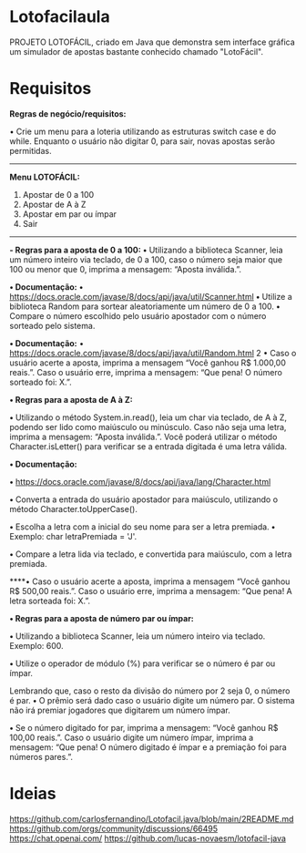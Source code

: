 # Lotofacilaula

PROJETO LOTOFÁCIL, criado em Java que demonstra sem interface gráfica um simulador de apostas bastante conhecido chamado "LotoFácil". 

# Requisitos 

**Regras de negócio/requisitos:**

• Crie um menu para a loteria utilizando as estruturas switch case e do while. Enquanto
o usuário não digitar 0, para sair, novas apostas serão permitidas.

**************************
**Menu LOTOFÁCIL:**
1) Apostar de 0 a 100
2) Apostar de A à Z
3) Apostar em par ou ímpar
0) Sair
**************************

**- Regras para a aposta de 0 a 100:**
**•** Utilizando a biblioteca Scanner, leia um número inteiro via teclado, de 0 a 100,
caso o número seja maior que 100 ou menor que 0, imprima a mensagem: “Aposta
inválida.”.

**• Documentação:**
**•** https://docs.oracle.com/javase/8/docs/api/java/util/Scanner.html
**•** Utilize a biblioteca Random para sortear aleatoriamente um número de 0 a 100.
**•** Compare o número escolhido pelo usuário apostador com o número sorteado pelo
sistema.

**• Documentação:**
• https://docs.oracle.com/javase/8/docs/api/java/util/Random.html
2
• Caso o usuário acerte a aposta, imprima a mensagem “Você ganhou R$ 1.000,00
reais.”. Caso o usuário erre, imprima a mensagem: “Que pena! O número sorteado
foi: X.”.

**• Regras para a aposta de A à Z:**

**•** Utilizando o método System.in.read(), leia um char via teclado, de A à Z, podendo
ser lido como maiúsculo ou minúsculo. Caso não seja uma letra, imprima a
mensagem: “Aposta inválida.”. Você poderá utilizar o método Character.isLetter()
para verificar se a entrada digitada é uma letra válida.

**• Documentação:**

**•** https://docs.oracle.com/javase/8/docs/api/java/lang/Character.html

**•** Converta a entrada do usuário apostador para maiúsculo, utilizando o método
Character.toUpperCase().

**•** Escolha a letra com a inicial do seu nome para ser a letra premiada.
**•** Exemplo: char letraPremiada = 'J'.

**•** Compare a letra lida via teclado, e convertida para maiúsculo, com a letra
premiada.

****• Caso o usuário acerte a aposta, imprima a mensagem “Você ganhou R$ 500,00
reais.”. Caso o usuário erre, imprima a mensagem: “Que pena! A letra sorteada foi:
X.”.

**• Regras para a aposta de número par ou ímpar:**

**•** Utilizando a biblioteca Scanner, leia um número inteiro via teclado. Exemplo: 600.

**•** Utilize o operador de módulo (%) para verificar se o número é par ou ímpar.

Lembrando que, caso o resto da divisão do número por 2 seja 0, o número é par.
**•** O prêmio será dado caso o usuário digite um número par. O sistema não irá
premiar jogadores que digitarem um número ímpar.

**•** Se o número digitado for par, imprima a mensagem: “Você ganhou R$ 100,00
reais.”. Caso o usuário digite um número ímpar, imprima a mensagem: “Que pena!
O número digitado é ímpar e a premiação foi para números pares.”.


# Ideias
https://github.com/carlosfernandino/Lotofacil.java/blob/main/2README.md
https://github.com/orgs/community/discussions/66495
https://chat.openai.com/
https://github.com/lucas-novaesm/lotofacil-java
